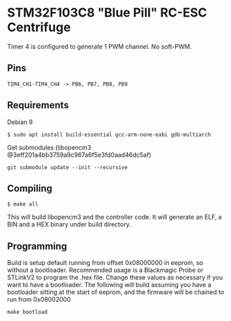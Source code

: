 # STM32F103C8 "Blue Pill" RC-ESC Centrifuge
  
Timer 4 is configured to generate 1 PWM channel. No soft-PWM.  

## Pins
```
TIM4_CH1-TIM4_CH4 -> PB6, PB7, PB8, PB9
```  

## Requirements
Debian 9
```
$ sudo apt install build-essential gcc-arm-none-eabi gdb-multiarch
```
Get submodules (libopencm3 @3eff201a4bb3759a9c967a6f5e3fd0aad46dc5af)
```
git submodule update --init --recursive
```

## Compiling
```
$ make all
```
This will build libopencm3 and the controller code.
It will generate an ELF, a BIN and a HEX binary under build directory.


## Programming
Build is setup default running from offset 0x08000000 in eeprom, so without a bootloader.
Recommended usage is a Blackmagic Probe or STLinkV2 to program the .hex file.
Change these values as necessary if you want to have a bootloader.
The following will build assuming you have a bootloader sitting at the start of eeprom, and
the firmware will be chained to run from 0x08002000
```
make bootload
```